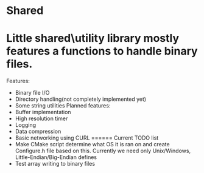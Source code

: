 Shared
======
Little shared\utility library mostly features a functions to handle binary files.
======
Features:
* Binary file I/O
* Directory handling(not completely implemented yet)
* Some string utilities
Planned features:
* Buffer implementation
* High resolution timer
* Logging
* Data compression
* Basic networking using CURL
======
Current TODO list
* Make CMake script determine what OS it is ran on and create Configure.h file based on this. 
Currently we need only Unix/Windows, Little-Endian/Big-Endian defines
* Test array writing to binary files
